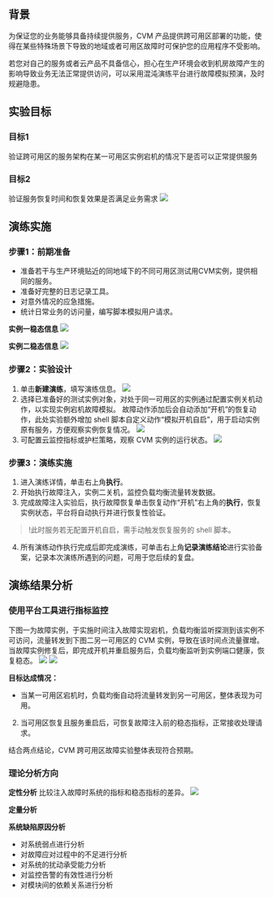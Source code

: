 ## 背景
为保证您的业务能够具备持续提供服务，CVM 产品提供跨可用区部署的功能，使得在某些特殊场景下导致的地域或者可用区故障时可保护您的应用程序不受影响。

若您对自己的服务或者云产品不具备信心，担心在生产环境会收到机房故障产生的影响导致业务无法正常提供访问，可以采用混沌演练平台进行故障模拟预演，及时规避隐患。

## 实验目标
### 目标1
验证跨可用区的服务架构在某一可用区实例宕机的情况下是否可以正常提供服务

### 目标2
验证服务恢复时间和恢复效果是否满足业务需求
![](https://qcloudimg.tencent-cloud.cn/raw/1b79bd288d22053ca57f7068a4324b9f.png)

## 演练实施
### 步骤1：前期准备
- 准备若干与生产环境贴近的同地域下的不同可用区测试用CVM实例，提供相同的服务。
- 准备好完整的日志记录工具。
- 对意外情况的应急措施。
- 统计日常业务的访问量，编写脚本模拟用户请求。

**实例一稳态信息**
![](https://qcloudimg.tencent-cloud.cn/raw/8bd4d8344181c4ae786f33f00f7924f4.png)

**实例二稳态信息**
![](https://qcloudimg.tencent-cloud.cn/raw/18e3ef2d0f152fe558fca43e89931e66.png)


### 步骤2：实验设计
1. 单击**新建演练**，填写演练信息。
![](https://qcloudimg.tencent-cloud.cn/raw/d62dc803bf79456e023c654d1058e25e.png)
2. 选择已准备好的测试实例对象，对处于同一可用区的实例通过配置实例关机动作，以实现实例宕机故障模拟。
故障动作添加后会自动添加“开机”的恢复动作，此处实验额外增加 shell 脚本自定义动作“模拟开机自启”，用于启动实例原有服务，方便观察实例恢复情况。
![](https://qcloudimg.tencent-cloud.cn/raw/9b367c7750963227599484246b163082.png)
3. 可配置云监控指标或护栏策略，观察 CVM 实例的运行状态。
![](https://qcloudimg.tencent-cloud.cn/raw/e0092a4c5a056689027a212c4f172754.png)

### 步骤3：演练实施
1. 进入演练详情，单击右上角**执行**。
2. 开始执行故障注入，实例二关机，监控负载均衡流量转发数据。
3. 完成故障注入实验后，执行故障恢复单击恢复动作“开机”右上角的**执行**，恢复实例状态，平台将自动执行并进行恢复性验证。
>!此时服务若无配置开机自启，需手动触发恢复服务的 shell 脚本。
4. 所有演练动作执行完成后即完成演练，可单击右上角**记录演练结论**进行实验备案，记录本次演练所遇到的问题，可用于您后续的复盘。
 

## 演练结果分析
### 使用平台工具进行指标监控
下图一为故障实例，于实施时间注入故障实现宕机，负载均衡监听探测到该实例不可访问，流量转发到下图二另一可用区的 CVM 实例，导致在该时间点流量骤增。
当故障实例修复后，即完成开机并重启服务后，负载均衡监听到实例端口健康，恢复稳态。
![](https://qcloudimg.tencent-cloud.cn/raw/44641df7d68ae9217e3974635be3e4bf.png)
![](https://qcloudimg.tencent-cloud.cn/raw/0b7f7a2a3e3aab767fb8b44485c9023c.png)

**目标达成情况：**
- 当某一可用区宕机时，负载均衡自动将流量转发到另一可用区，整体表现为可用。
2. 当可用区恢复且服务重启后，可恢复故障注入前的稳态指标，正常接收处理请求。

结合两点结论，CVM 跨可用区故障实验整体表现符合预期。



### 理论分析方向
**定性分析**
比较注入故障时系统的指标和稳态指标的差异。
![](https://qcloudimg.tencent-cloud.cn/raw/cfac0ccc1fd547e83c7cb523d93801a2.png)
 

**定量分析**

**系统缺陷原因分析**
- 对系统弱点进行分析
- 对故障应对过程中的不足进行分析
- 对系统的扰动承受能力分析
- 对监控告警的有效性进行分析
- 对模块间的依赖关系进行分析



